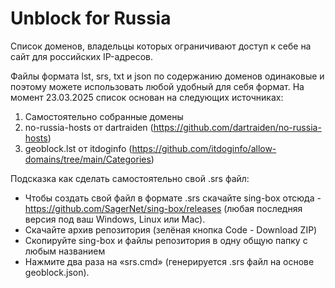# Unblock for Russia
Список доменов, владельцы которых ограничивают доступ к себе на сайт для российских IP-адресов.

Файлы формата lst, srs, txt и json по содержанию доменов одинаковые и поэтому можете использовать любой удобный для себя формат.
На момент 23.03.2025 список основан на следующих источниках:
1) Самостоятельно собранные домены
2) no-russia-hosts от dartraiden (https://github.com/dartraiden/no-russia-hosts)
3) geoblock.lst от itdoginfo (https://github.com/itdoginfo/allow-domains/tree/main/Categories)
  
Подсказка как сделать самостоятельно свой .srs файл:
- Чтобы создать свой файл в формате .srs скачайте sing-box отсюда - https://github.com/SagerNet/sing-box/releases (любая последняя версия под ваш Windows, Linux или Mac).
- Скачайте архив репозитория (зелёная кнопка Code - Download ZIP)
- Скопируйте sing-box и файлы репозитория в одну общую папку с любым названием
- Нажмите два раза на «srs.cmd» (генерируется .srs файл на основе geoblock.json).

